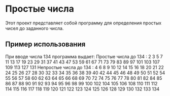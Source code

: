 # Простые числа

Этот проект представляет собой программу для определения простых чисел до заданного числа.

## Пример использования
При вводе числа 134 программа выдает:
Простые числа до 134 : 2 
3 
5 
7 
11 
13 
17 
19 
23 
29 
31 
37 
41 
43 
47 
53 
59 
61 
67 
71 
73 
79 
83 
89 
97 
101 
103 
107 
109 
113 
127 
131 
Непростые числа до 134 : 4 
6 
8 
9 
10 
12 
14 
15 
16 
18 
20 
21 
22 
24 
25 
26 
27 
28 
30 
32 
33 
34 
35 
36 
38 
39 
40 
42 
44 
45 
46 
48 
49 
50 
51 
52 
54 
55 
56 
57 
58 
60 
62 
63 
64 
65 
66 
68 
69 
70 
72 
74 
75 
76 
77 
78 
80 
81 
82 
84 
85 
86 
87 
88 
90 
91 
92 
93 
94 
95 
96 
98 
99 
100 
102 
104 
105 
106 
108 
110 
111 
112 
114 
115 
116 
117 
118 
119 
120 
121 
122 
123 
124 
125 
126 
128 
129 
130 
132 
133 
134 